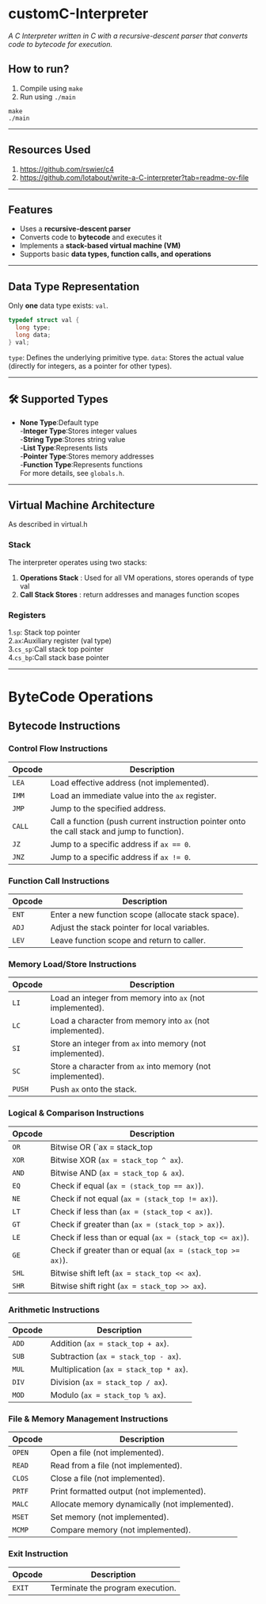 # customC-Interpreter 
*A C Interpreter written in C with a recursive-descent parser that converts code to bytecode for execution.*

## How to run?
1. Compile using `make`
2. Run using `./main`
```
make
./main
```

---

## Resources Used

1. https://github.com/rswier/c4
2. https://github.com/lotabout/write-a-C-interpreter?tab=readme-ov-file

---
## Features  
- Uses a **recursive-descent parser**  
- Converts code to **bytecode** and executes it  
- Implements a **stack-based virtual machine (VM)**  
- Supports basic **data types, function calls, and operations**  

---

## Data Type Representation  

Only **one** data type exists: `val`.  

```c
typedef struct val {
  long type;
  long data;
} val;
 ```
`type`: Defines the underlying primitive type.
`data`: Stores the actual value (directly for integers, as a pointer for other types).

---

## 🛠️ Supported Types
-	**None Type**:Default type  
-**Integer Type**:Stores integer values  
-**String Type**:Stores string value  
-**List Type**:Represents lists  
-**Pointer Type**:Stores memory addresses  
-**Function Type**:Represents functions  
For more details, see `globals.h`.

---


## Virtual Machine Architecture  
As described in virtual.h  
### Stack  
The interpreter operates using two stacks:  

1. **Operations Stack**	:  Used for all VM operations, stores operands of type val  
2. **Call Stack	Stores** : return addresses and manages function scopes  

### Registers
1.`sp`: Stack top pointer  
2.`ax`:Auxiliary register (val type)  
3.`cs_sp`:Call stack top pointer  
4.`cs_bp`:Call stack base pointer  

---

# ByteCode Operations

## Bytecode Instructions

### **Control Flow Instructions**
| Opcode  | Description |
|---------|------------|
| `LEA`   | Load effective address (not implemented). |
| `IMM`   | Load an immediate value into the `ax` register. |
| `JMP`   | Jump to the specified address. |
| `CALL`  | Call a function (push current instruction pointer onto the call stack and jump to function). |
| `JZ`    | Jump to a specific address if `ax == 0`. |
| `JNZ`   | Jump to a specific address if `ax != 0`. |

### **Function Call Instructions**
| Opcode  | Description |
|---------|------------|
| `ENT`   | Enter a new function scope (allocate stack space). |
| `ADJ`   | Adjust the stack pointer for local variables. |
| `LEV`   | Leave function scope and return to caller. |

### **Memory Load/Store Instructions**
| Opcode  | Description |
|---------|------------|
| `LI`    | Load an integer from memory into `ax` (not implemented). |
| `LC`    | Load a character from memory into `ax` (not implemented). |
| `SI`    | Store an integer from `ax` into memory (not implemented). |
| `SC`    | Store a character from `ax` into memory (not implemented). |
| `PUSH`  | Push `ax` onto the stack. |

### **Logical & Comparison Instructions**
| Opcode  | Description |
|---------|------------|
| `OR`    | Bitwise OR (`ax = stack_top | ax`). |
| `XOR`   | Bitwise XOR (`ax = stack_top ^ ax`). |
| `AND`   | Bitwise AND (`ax = stack_top & ax`). |
| `EQ`    | Check if equal (`ax = (stack_top == ax)`). |
| `NE`    | Check if not equal (`ax = (stack_top != ax)`). |
| `LT`    | Check if less than (`ax = (stack_top < ax)`). |
| `GT`    | Check if greater than (`ax = (stack_top > ax)`). |
| `LE`    | Check if less than or equal (`ax = (stack_top <= ax)`). |
| `GE`    | Check if greater than or equal (`ax = (stack_top >= ax)`). |
| `SHL`   | Bitwise shift left (`ax = stack_top << ax`). |
| `SHR`   | Bitwise shift right (`ax = stack_top >> ax`). |

### **Arithmetic Instructions**
| Opcode  | Description |
|---------|------------|
| `ADD`   | Addition (`ax = stack_top + ax`). |
| `SUB`   | Subtraction (`ax = stack_top - ax`). |
| `MUL`   | Multiplication (`ax = stack_top * ax`). |
| `DIV`   | Division (`ax = stack_top / ax`). |
| `MOD`   | Modulo (`ax = stack_top % ax`). |

### **File & Memory Management Instructions**
| Opcode  | Description |
|---------|------------|
| `OPEN`  | Open a file (not implemented). |
| `READ`  | Read from a file (not implemented). |
| `CLOS`  | Close a file (not implemented). |
| `PRTF`  | Print formatted output (not implemented). |
| `MALC`  | Allocate memory dynamically (not implemented). |
| `MSET`  | Set memory (not implemented). |
| `MCMP`  | Compare memory (not implemented). |

### **Exit Instruction**
| Opcode  | Description |
|---------|------------|
| `EXIT`  | Terminate the program execution. |



